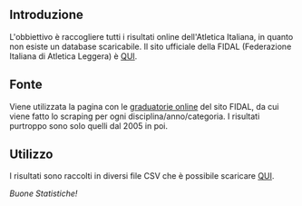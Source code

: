 ## Introduzione
L'obbiettivo è raccogliere tutti i risultati online dell'Atletica Italiana, in quanto non esiste un database scaricabile.
Il sito ufficiale della FIDAL (Federazione Italiana di Atletica Leggera) è [QUI](http://www.fidal.it/).

## Fonte
Viene utilizzata la pagina con le [graduatorie online](http://www.fidal.it/risultati/2019/COD7650/Index.htm) del sito FIDAL, da cui viene fatto lo scraping per ogni disciplina/anno/categoria.
I risultati purtroppo sono solo quelli dal 2005 in poi.

## Utilizzo
I risultati sono raccolti in diversi file CSV che è possibile scaricare [QUI](https://github.com/F-Depi/database).

_Buone Statistiche!_



